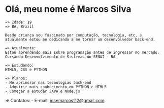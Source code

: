 # Olá, meu nome é Marcos Silva
    => Idade: 19
    => BA, Brazil
    
    Desde criança sou fascinado por computação, tecnologia, etc, e atualmente estou me dedicando a me tornar um desenvolvedor back-end.
   
    => Atualmente:
    Estou aprendendo mais sobre programação antes de ingressar no mercado. Cursando Desenvolvimento de Sistemas no SENAI - BA 

    => Estudando:
    HTML5, CSS e PYTHON
    
    => Planos:
    - Me aprimorar nas tecnologias back-end
    - Adquirir mais conhecimento em PYTHON e HTML5
    - Começar a estudar JAVA e Node.js
    
=> Contatos:
    - E-mail: josemarcosf12@gmail.com

